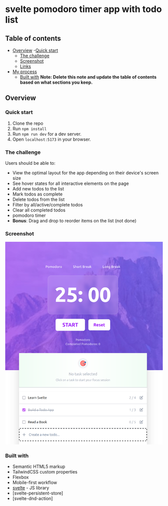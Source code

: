 
# svelte pomodoro timer app with todo list

## Table of contents

- [Overview](#overview)
  -[Quick start](#quick-start)
  - [The challenge](#the-challenge)
  - [Screenshot](#screenshot)
  - [Links](#links)
- [My process](#my-process)
  - [Built with](#built-with)
**Note: Delete this note and update the table of contents based on what sections you keep.**

## Overview

### Quick start
1. Clone the repo
2. Run `npm install`
3. Run `npm run dev` for a dev server.
4. Open `localhost:5173` in your browser.

### The challenge

Users should be able to:

- View the optimal layout for the app depending on their device's screen size
- See hover states for all interactive elements on the page
- Add new todos to the list
- Mark todos as complete
- Delete todos from the list
- Filter by all/active/complete todos
- Clear all completed todos
- pomodoro timer
- **Bonus**: Drag and drop to reorder items on the list (not done)

### Screenshot

![the Todo app coding challenge](./preview.png)

### Built with

- Semantic HTML5 markup
- TailwindCSS custom properties
- Flexbox
- Mobile-first workflow
- [svelte](https://svelte.org/) - JS library
- [svelte-persistent-store]
- [svelte-dnd-action]

